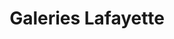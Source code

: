 ---
title: "Galeries Lafayette"
url: /marseille/galeries-lafayette-allee-ray-grassi/
shop: grand magasin
---